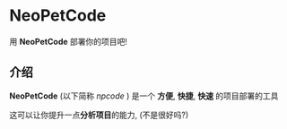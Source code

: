 # NeoPetCode

用 **NeoPetCode** 部署你的项目吧!

## 介绍

**NeoPetCode** (以下简称 _npcode_ ) 
是一个 **方便**, **快捷**, **快速** 
的项目部署的工具

这可以让你提升一点**分析项目**的能力, 
(不是很好吗?)

